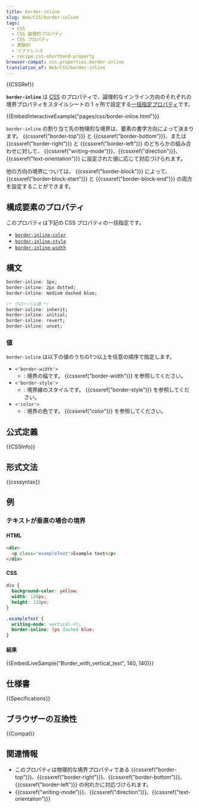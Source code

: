 ```yaml
---
title: border-inline
slug: Web/CSS/border-inline
tags:
  - CSS
  - CSS 論理的プロパティ
  - CSS プロパティ
  - 実験的
  - リファレンス
  - recipe:css-shorthand-property
browser-compat: css.properties.border-inline
translation_of: Web/CSS/border-inline
---
```

{{CSSRef}}

**`border-inline`** は [CSS](/ja/docs/Web/CSS) のプロパティで、論理的なインライン方向のそれぞれの境界プロパティをスタイルシートの 1 ヶ所で設定する[一括指定プロパティ](/ja/docs/Web/CSS/Shorthand_properties)です。

{{EmbedInteractiveExample("pages/css/border-inline.html")}}

`border-inline` の割り当て先の物理的な境界は、要素の書字方向によって決まります。 {{cssxref("border-top")}} と {{cssxref("border-bottom")}}、または {{cssxref("border-right")}} と {{cssxref("border-left")}} のどちらかの組み合わせに対して、 {{cssxref("writing-mode")}}、{{cssxref("direction")}}、{{cssxref("text-orientation")}} に設定された値に応じて対応づけられます。

他の方向の境界については、 {{cssxref("border-block")}} によって、 {{cssxref("border-block-start")}} と {{cssxref("border-block-end")}} の両方を設定することができます。

## 構成要素のプロパティ

このプロパティは下記の CSS プロパティの一括指定です。

- [`border-inline-color`](/ja/docs/Web/CSS/border-inline-color)
- [`border-inline-style`](/ja/docs/Web/CSS/border-inline-style)
- [`border-inline-width`](/ja/docs/Web/CSS/border-inline-width)

## 構文

```css
border-inline: 1px;
border-inline: 2px dotted;
border-inline: medium dashed blue;

/* グローバル値 */
border-inline: inherit;
border-inline: initial;
border-inline: revert;
border-inline: unset;
```

### 値

`border-inline` は以下の値のうちの1つ以上を任意の順序で指定します。

- `<'border-width'>`
  - : 境界の幅です。 {{cssxref("border-width")}} を参照してください。
- `<'border-style'>`
  - : 境界線のスタイルです。 {{cssxref("border-style")}} を参照してください。
- `<'color'>`
  - : 境界の色です。 {{cssxref("color")}} を参照してください。

## 公式定義

{{CSSInfo}}

## 形式文法

{{csssyntax}}

## 例

<h3 id="Border_with_vertical_text">テキストが垂直の場合の境界</h3>

#### HTML

```html
<div>
  <p class="exampleText">Example text</p>
</div>
```

#### CSS

```css
div {
  background-color: yellow;
  width: 120px;
  height: 120px;
}

.exampleText {
  writing-mode: vertical-rl;
  border-inline: 5px dashed blue;
}
```

#### 結果

{{EmbedLiveSample("Border_with_vertical_text", 140, 140)}}

## 仕様書

{{Specifications}}

## ブラウザーの互換性

{{Compat}}

## 関連情報

- このプロパティは物理的な境界プロパティである {{cssxref("border-top")}}、{{cssxref("border-right")}}、{{cssxref("border-bottom")}}、{{cssxref("border-left")}} の何れかに対応づけられます。
- {{cssxref("writing-mode")}}、{{cssxref("direction")}}、{{cssxref("text-orientation")}}
